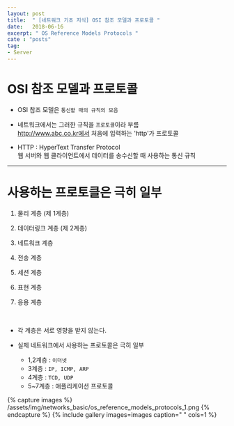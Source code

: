 ```yaml
---
layout: post
title:  " [네트워크 기초 지식] OSI 참조 모델과 프로토콜 "
date:   2018-06-16
excerpt: " OS Reference Models Protocols "
cate : "posts"
tag:
- Server
---
```


# OSI 참조 모델과 프로토콜

* OSI 참조 모델은 `통신할 때의 규칙의 모음` 

* 네트워크에서는 그러한 규칙을 `프로토콜`이라 부름 <br> http://www.abc.co.kr에서 처음에 입력하는 'http'가 프로토콜

* HTTP : HyperText Transfer Protocol <br> 웹 서버와 웹 클라이언트에서 데이터를 송수신할 때 사용하는 통신 규칙

---

# 사용하는 프로토클은 극히 일부

1. 물리 계층 (제 1계층)

2. 데이터링크 계층 (제 2계층)

3. 네트워크 계층

4. 전송 계층

5. 세션 계층

6. 표현 계층

7. 응용 계층

<br>

* 각 계층은 서로 영향을 받지 않는다.

* 실제 네트워크에서 사용하는 프로토콜은 극히 일부
    - 1,2계층 : `이더넷`
    - 3계층 : `IP, ICMP, ARP`
    - 4계층 : `TCD, UDP`
    - 5~7계층 :  애플리케이션 프로토콜



{% capture images %}
    /assets/img/networks_basic/os_reference_models_protocols_1.png
{% endcapture %}
{% include gallery images=images caption=" " cols=1 %}


